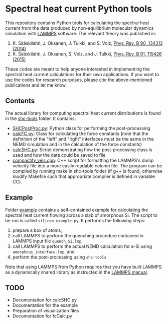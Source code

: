 # Spectral heat current Python tools

This repository contains Python tools for calculating the spectral heat current from the data produced by non-equilibrium molecular dynamics simulation with [LAMMPS](http://lammps.sandia.gov) software. The relevant theory was published in:

1) K. Sääskilahti, J. Oksanen, J. Tulkki, and S. Volz, [Phys. Rev. B 90, 134312 (2014)](https://journals.aps.org/prb/abstract/10.1103/PhysRevB.90.134312)
2) K. Sääskilahti, J. Oksanen, S. Volz, and J. Tulkki, [Phys. Rev. B 91, 115426 (2015)](https://journals.aps.org/prb/abstract/10.1103/PhysRevB.92.245411)

These codes are meant to help anyone interested in implementing the spectral heat current calculations for their own applications. If you want to use the codes for research purposes, please cite the above-mentioned publications and let me know.

## Contents

The actual library for computing spectral heat current distributions is found
in the [shc-tools](./shc-tools) folder. It contains:
- [SHCPostProc.py](./shc-tools/SHCPostProc.py): Python class for performing the post-processing
- [calcFC.py](./shc-tools/calcFC.py): Class for calculating the force constants (note that the definition of the "left" and "right" interfaces must be the same in the NEMD simulation and in the calculation of the force constants)
- [calcSHC.py](./shc-tools/calcSHC.py): Script demonstrating how the post-processing class is used and how the data could be saved to file
- [compactify_vels.cpp](./shc-tools/compactify_vels.cpp): C++ script for formatting the LAMMPS's dump velocity file into a more easily readable column file. The program can be compiled by running make in shc-tools folder (if g++ is found, otherwise modify Makefile such that appropriate compiler is defined in variable CC).

## Example

Folder [example](./example]) contains a self-contained example for calculating the spectral heat current flowing across a slab of amorphous Si. The script to be run is called `silicon_example.py`. It performs the following steps:

1. prepare a box of atoms,
1. call LAMMPS to perform the quenching procedure contained in LAMMPS input file `quench_Si.lmp`,
1. call LAMMPS to perform the actual NEMD calculation for a-Si using `amorphous_interface.lmp`, and
1. perform the post-processing using `shc-tools`

Note that using LAMMPS from Python requires that you have built LAMMPS as a dynamically shared library as instructed in the [LAMMPS manual](http://lammps.sandia.gov/doc/Section_python.html).

## TODO
- Documentation for calcSHC.py
- Documentation for the example
- Preparation of visualization files
- Documentation for fcCalc.py
